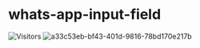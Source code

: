 # whats-app-input-field

![Visitors](https://visitor-badge.glitch.me/badge?page_id=uigitdev) 
![a33c53eb-bf43-401d-9816-78bd170e217b](https://user-images.githubusercontent.com/46577836/115150477-e0977f80-a068-11eb-8848-c590a7aa4bc8.jpg)
